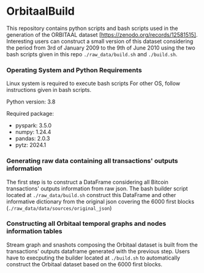 # OrbitaalBuild

This repository contains python scripts and bash scripts used in the generation of the ORBITAAL dataset [https://zenodo.org/records/12581515]. Interesting users can construct a small version of this dataset considering the period from 3rd of January 2009 to the 9th of June 2010 using the two bash scripts given in this repo `./raw_data/build.sh` and `./build.sh`.

### Operating System and Python Requirements
Linux system is required to execute bash scripts
For other OS, follow instructions given in bash scripts.

Python version: 3.8

Required package:
* pyspark: 3.5.0
* numpy: 1.24.4
* pandas: 2.0.3
* pytz: 2024.1



### Generating raw data containing all transactions' outputs information

The first step is to construct a DataFrame considering all Bitcoin transactions' outputs information from raw json. The bash builder script located at `./raw_data/build.sh` construct this DataFrame and other informative dictionary from the original json covering the 6000 first blocks (`./raw_data/data/sources/original_json`)

### Constructing all Orbitaal temporal graphs and nodes information tables

Stream graph and snashots composing the Orbitaal dataset is built from the transactions' outputs dataframe generated with the previous step. Users have to execputing the builder located at `./build.sh` to automatically construct the Orbitaal dataset based on the 6000 first blocks.


